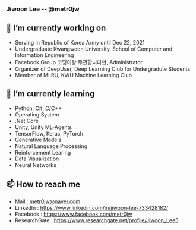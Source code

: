 <h3>Jiwoon Lee -- @metr0jw</h3>



🔭 I’m currently working on
-
- Serving in Republic of Korea Army until Dec 22, 2021
- Undergraduate Kwangwoon University, School of Computer and Information Engineering
- Facebook Group 코딩이랑 무관합니다만, Administrator
- Organizer of DeepUser, Deep Learning Club for Undergradute Students 
- Member of MI:RU, KWU Machine Learning Club 

🌱 I’m currently learning
- 
- Python, C#, C/C++
- Operating System
- .Net Core
- Unity, Unity ML-Agents
- TensorFlow, Keras, PyTorch
- Generative Models
- Natural Language Processing
- Reinforcement Learing
- Data Visualization
- Neural Networks


📫 How to reach me
- 
- Mail : <metr0jw@naver.com>
- LinkedIn : https://www.linkedin.com/in/jiwoon-lee-733428182/
- Facebook : https://www.facebook.com/metr0jw
- ResearchGate : https://www.researchgate.net/profile/Jiwoon_Lee5

  
 
<!--
**metr0jw/metr0jw** is a ✨ _special_ ✨ repository because its `README.md` (this file) appears on your GitHub profile.

Here are some ideas to get you started:

- 🔭 I’m currently working on ...
- 🌱 I’m currently learning ...
- 👯 I’m looking to collaborate on ...
- 🤔 I’m looking for help with ...
- 💬 Ask me about ...
- 📫 How to reach me: ...
- 😄 Pronouns: ...
- ⚡ Fun fact: ...
-->
